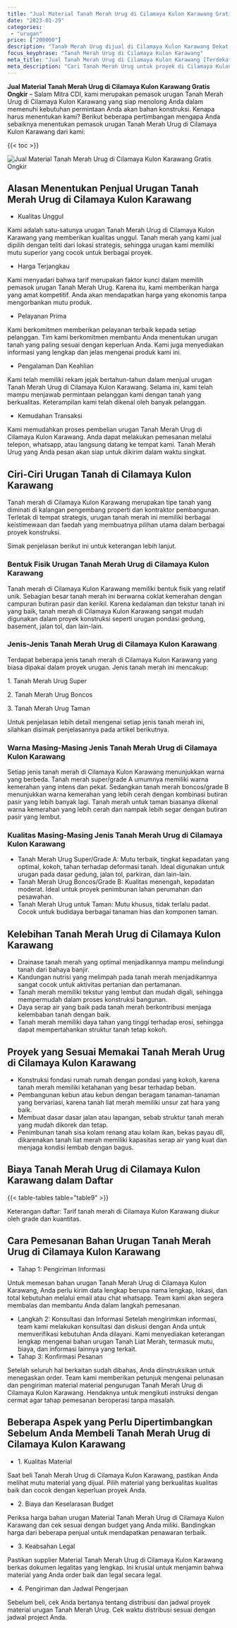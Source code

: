 ```yaml
---
title: "Jual Material Tanah Merah Urug di Cilamaya Kulon Karawang Gratis Ongkir"
date: "2023-01-29"
categories:
 - "urugan"
price: ["200000"]
description: "Tanah Merah Urug dijual di Cilamaya Kulon Karawang Dekat. Tanah Merah Urug ini sering dipakai dalam proyek konstruksi sebagai material timbunan yang berkualitas dan sesuai spesifikasi. Hubungi kami untuk informasi lebih lanjut."
focus_keyphrase: "Tanah Merah Urug di Cilamaya Kulon Karawang"
meta_title: "Jual Tanah Merah Urug di Cilamaya Kulon Karawang [Terdekat] - CDI"
meta_description: "Cari Tanah Merah Urug untuk proyek di Cilamaya Kulon Karawang? Kami menyediakan Tanah Merah Urug berkualitas untuk urugan lahan. Raih penawaran terbaik sekarang."
---
```


**Jual Material Tanah Merah Urug di Cilamaya Kulon Karawang Gratis Ongkir** – Salam Mitra CDI, kami merupakan pemasok urugan Tanah Merah Urug di Cilamaya Kulon Karawang yang siap menolong Anda dalam memenuhi kebutuhan permintaan Anda akan bahan konstruksi. Kenapa harus menentukan kami? Berikut beberapa pertimbangan mengapa Anda sebaiknya menentukan pemasok urugan Tanah Merah Urug di Cilamaya Kulon Karawang dari kami:

{{< toc >}}

![Jual Material Tanah Merah Urug di Cilamaya Kulon Karawang Gratis Ongkir](/images/tanah/tanah-urug-02.jpg)

## Alasan Menentukan Penjual Urugan Tanah Merah Urug di Cilamaya Kulon Karawang

*   Kualitas Unggul

Kami adalah satu-satunya urugan Tanah Merah Urug di Cilamaya Kulon Karawang yang memberikan kualitas unggul. Tanah merah yang kami jual dipilih dengan teliti dari lokasi strategis, sehingga urugan kami memiliki mutu superior yang cocok untuk berbagai proyek.

*   Harga Terjangkau

Kami menyadari bahwa tarif merupakan faktor kunci dalam memilih pemasok urugan Tanah Merah Urug. Karena itu, kami memberikan harga yang amat kompetitif. Anda akan mendapatkan harga yang ekonomis tanpa mengorbankan mutu produk.
*   Pelayanan Prima

Kami berkomitmen memberikan pelayanan terbaik kepada setiap pelanggan. Tim kami berkomitmen membantu Anda menentukan urugan tanah yang paling sesuai dengan keperluan Anda. Kami juga menyediakan informasi yang lengkap dan jelas mengenai produk kami ini.
*   Pengalaman Dan Keahlian

Kami telah memiliki rekam jejak bertahun-tahun dalam menjual urugan Tanah Merah Urug di Cilamaya Kulon Karawang. Selama ini, kami telah mampu menjawab permintaan pelanggan kami dengan tanah yang berkualitas. Keterampilan kami telah dikenal oleh banyak pelanggan.
*   Kemudahan Transaksi

Kami memudahkan proses pembelian urugan Tanah Merah Urug di Cilamaya Kulon Karawang. Anda dapat melakukan pemesanan melalui telepon, whatsapp, atau langsung datang ke tempat kami. Tanah Merah Urug yang Anda pesan akan siap untuk dikirim dalam waktu singkat.

## Ciri-Ciri Urugan Tanah di Cilamaya Kulon Karawang

Tanah merah di Cilamaya Kulon Karawang merupakan tipe tanah yang diminati di kalangan pengembang properti dan kontraktor pembangunan. Terletak di tempat strategis, urugan tanah merah ini memiliki berbagai keistimewaan dan faedah yang membuatnya pilihan utama dalam berbagai proyek konstruksi.

Simak penjelasan berikut ini untuk keterangan lebih lanjut.

### Bentuk Fisik Urugan Tanah Merah Urug di Cilamaya Kulon Karawang

Tanah merah di Cilamaya Kulon Karawang memiliki bentuk fisik yang relatif unik. Sebagian besar tanah merah ini berwarna coklat kemerahan dengan campuran butiran pasir dan kerikil. Karena kedalaman dan tekstur tanah ini yang baik, tanah merah di Cilamaya Kulon Karawang sangat mudah digunakan dalam proyek konstruksi seperti urugan pondasi gedung, basement, jalan tol, dan lain-lain.

### Jenis-Jenis Tanah Merah Urug di Cilamaya Kulon Karawang

Terdapat beberapa jenis tanah merah di Cilamaya Kulon Karawang yang biasa dipakai dalam proyek urugan. Jenis tanah merah ini mencakup:

1\.  Tanah Merah Urug Super

2\.  Tanah Merah Urug Boncos

3\.  Tanah Merah Urug Taman

Untuk penjelasan lebih detail mengenai setiap jenis tanah merah ini, silahkan disimak penjelasannya pada artikel berikutnya. 

### Warna Masing-Masing Jenis Tanah Merah Urug di Cilamaya Kulon Karawang

Setiap jenis tanah merah di Cilamaya Kulon Karawang menunjukkan warna yang berbeda. Tanah merah super/grade A umumnya memiliki warna kemerahan yang intens dan pekat. Sedangkan tanah merah boncos/grade B menunjukkan warna kemerahan yang lebih cerah dengan kombinasi butiran pasir yang lebih banyak lagi. Tanah merah untuk taman biasanya dikenal warna kemerahan yang lebih cerah dan nampak lebih segar dengan butiran pasir yang lembut.

### Kualitas Masing-Masing Jenis Tanah Merah Urug di Cilamaya Kulon Karawang

*   Tanah Merah Urug Super/Grade A: Mutu terbaik, tingkat kepadatan yang optimal, kokoh, tahan terhadap deformasi tanah. Ideal digunakan untuk urugan pada dasar gedung, jalan tol, parkiran, dan lain-lain.
*   Tanah Merah Urug Boncos/Grade B: Kualitas menengah, kepadatan moderat. Ideal untuk proyek penimbunan lahan perumahan dan pesawahan.
*   Tanah Merah Urug untuk Taman: Mutu khusus, tidak terlalu padat. Cocok untuk budidaya berbagai tanaman hias dan komponen taman. 

## Kelebihan Tanah Merah Urug di Cilamaya Kulon Karawang

*   Drainase tanah merah yang optimal menjadikannya mampu melindungi tanah dari bahaya banjir.
*   Kandungan nutrisi yang melimpah pada tanah merah menjadikannya sangat cocok untuk aktivitas pertanian dan pertamanan.
*   Tanah merah memiliki tekstur yang lembut dan mudah digali, sehingga mempermudah dalam proses konstruksi bangunan.
*   Daya serap air yang baik pada tanah merah berkontribusi menjaga kelembaban tanah dengan baik.
*   Tanah merah memiliki daya tahan yang tinggi terhadap erosi, sehingga dapat mempertahankan struktur tanah tetap kokoh.

## Proyek yang Sesuai Memakai Tanah Merah Urug di Cilamaya Kulon Karawang

*   Konstruksi fondasi rumah rumah dengan pondasi yang kokoh, karena tanah merah memiliki ketahanan yang besar terhadap beban.
*   Pembangunan kebun atau kebun dengan beragam tanaman-tanaman yang bervariasi, karena tanah liat merah memiliki unsur zat hara yang baik.
*   Membuat dasar dasar jalan atau lapangan, sebab struktur tanah merah yang mudah dikorek dan tetap.
*   Penimbunan tanah sisa kolam renang atau kolam ikan, bekas payau dll, dikarenakan tanah liat merah memiliki kapasitas serap air yang kuat dan menjaga kondisi lembab dengan bagus.

## Biaya Tanah Merah Urug di Cilamaya Kulon Karawang dalam Daftar

{{< table-tables table="table9" >}}

Keterangan daftar: Tarif tanah merah di Cilamaya Kulon Karawang diukur oleh grade dan kuantitas.

## Cara Pemesanan Bahan Urugan Tanah Merah Urug di Cilamaya Kulon Karawang

*   Tahap 1: Pengiriman Informasi

Untuk memesan bahan urugan Tanah Merah Urug di Cilamaya Kulon Karawang, Anda perlu kirim data lengkap berupa nama lengkap, lokasi, dan total kebutuhan melalui email atau chat whatsapp. Team kami akan segera membalas dan membantu Anda dalam langkah pemesanan.
*   Langkah 2: Konsultasi dan Informasi
Setelah mengirimkan informasi, team kami melakukan konsultasi dan diskusi dengan Anda untuk memverifikasi kebutuhan Anda dilayani. Kami menyediakan keterangan lengkap mengenai bahan urugan Tanah Liat Merah, termasuk mutu, biaya, dan informasi lainnya yang terkait.
*   Tahap 3: Konfirmasi Pesanan

Setelah seluruh hal berkaitan sudah dibahas, Anda diinstruksikan untuk menegaskan order. Team kami memberikan petunjuk mengenai pelunasan dan pengiriman material material pengurugan Tanah Merah Urug di Cilamaya Kulon Karawang. Hendaknya untuk mengikuti instruksi dengan cermat agar tahap pemesanan beroperasi tanpa masalah.

## Beberapa Aspek yang Perlu Dipertimbangkan Sebelum Anda Membeli Tanah Merah Urug di Cilamaya Kulon Karawang

*   1\. Kualitas Material

Saat beli Tanah Merah Urug di Cilamaya Kulon Karawang, pastikan Anda melihat mutu material yang dijual. Pilih material yang berkualitas kualitas baik dan cocok dengan keperluan proyek Anda.
*   2\. Biaya dan Keselarasan Budget

Periksa harga bahan urugan Material Tanah Merah Urug di Cilamaya Kulon Karawang dan cek sesuai dengan budget yang Anda miliki. Bandingkan harga dari beberapa penjual untuk mendapatkan penawaran terbaik.
*   3\. Keabsahan Legal

Pastikan supplier Material Tanah Merah Urug di Cilamaya Kulon Karawang berkas dokumen legalitas yang lengkap. Ini krusial untuk menjamin bahwa material yang Anda order baik dan legal secara legal.
*   4\. Pengiriman dan Jadwal Pengerjaan

Sebelum beli, cek Anda bertanya tentang distribusi dan jadwal proyek material urugan Tanah Merah Urug. Cek waktu distribusi sesuai dengan jadwal project Anda.